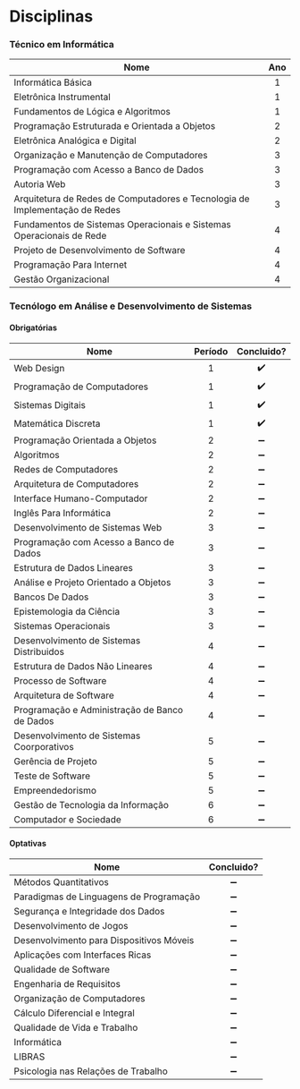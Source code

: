 
# Disciplinas

### Técnico em Informática

| Nome                                                                        | Ano |
| --------------------------------------------------------------------------- |:---:|
| Informática Básica                                                          | 1   |
| Eletrônica Instrumental                                                     | 1   |
| Fundamentos de Lógica e Algoritmos                                          | 1   |
| Programação Estruturada e Orientada a Objetos                               | 2   |
| Eletrônica Analógica e Digital                                              | 2   |
| Organização e Manutenção de Computadores                                    | 3   |
| Programação com Acesso a Banco de Dados                                     | 3   |
| Autoria Web                                                                 | 3   |
| Arquitetura de Redes de Computadores e Tecnologia de Implementação de Redes | 3   |
| Fundamentos de Sistemas Operacionais e Sistemas Operacionais de Rede        | 4   |
| Projeto de Desenvolvimento de Software                                      | 4   |
| Programação Para Internet                                                   | 4   |
| Gestão Organizacional                                                       | 4   |

### Tecnólogo em Análise e Desenvolvimento de Sistemas

#### Obrigatórias

| Nome                                                                        | Período |   Concluido? |
| --------------------------------------------------------------------------- |:-:| :----------------: |
| Web Design                                                                  | 1 | :heavy_check_mark: |
| Programação de Computadores                                                 | 1 | :heavy_check_mark: |
| Sistemas Digitais                                                           | 1 | :heavy_check_mark: |
| Matemática Discreta                                                         | 1 | :heavy_check_mark: |
| Programação Orientada a Objetos                                             | 2 | :heavy_minus_sign: |
| Algoritmos                                                                  | 2 | :heavy_minus_sign: |
| Redes de Computadores                                                       | 2 | :heavy_minus_sign: |
| Arquitetura de Computadores                                                 | 2 | :heavy_minus_sign: |
| Interface Humano-Computador                                                 | 2 | :heavy_minus_sign: |
| Inglês Para Informática                                                     | 2 | :heavy_minus_sign: |
| Desenvolvimento de Sistemas Web                                             | 3 | :heavy_minus_sign: |
| Programação com Acesso a Banco de Dados                                     | 3 | :heavy_minus_sign: |
| Estrutura de Dados Lineares                                                 | 3 | :heavy_minus_sign: |
| Análise e Projeto Orientado a Objetos                                       | 3 | :heavy_minus_sign: |
| Bancos De Dados                                                             | 3 | :heavy_minus_sign: |
| Epistemologia da Ciência                                                    | 3 | :heavy_minus_sign: |
| Sistemas Operacionais                                                       | 3 | :heavy_minus_sign: |
| Desenvolvimento de Sistemas Distribuidos                                    | 4 | :heavy_minus_sign: |
| Estrutura de Dados Não Lineares                                             | 4 | :heavy_minus_sign: |
| Processo de Software                                                        | 4 | :heavy_minus_sign: |
| Arquitetura de Software                                                     | 4 | :heavy_minus_sign: |
| Programação e Administração de Banco de Dados                               | 4 | :heavy_minus_sign: |
| Desenvolvimento de Sistemas Coorporativos                                   | 5 | :heavy_minus_sign: |
| Gerência de Projeto                                                         | 5 | :heavy_minus_sign: |
| Teste de Software                                                           | 5 | :heavy_minus_sign: |
| Empreendedorismo                                                            | 5 | :heavy_minus_sign: |
| Gestão de Tecnologia da Informação                                          | 6 | :heavy_minus_sign: |
| Computador e Sociedade                                                      | 6 | :heavy_minus_sign: |

#### Optativas

| Nome                                                                        |     Concluido?     |
| --------------------------------------------------------------------------- | :----------------: |
| Métodos Quantitativos                                                       | :heavy_minus_sign: |
| Paradigmas de Linguagens de Programação                                     | :heavy_minus_sign: |
| Segurança e Integridade dos Dados                                           | :heavy_minus_sign: |
| Desenvolvimento de Jogos                                                    | :heavy_minus_sign: |
| Desenvolvimento para Dispositivos Móveis                                    | :heavy_minus_sign: |
| Aplicações com Interfaces Ricas                                             | :heavy_minus_sign: |
| Qualidade de Software                                                       | :heavy_minus_sign: |
| Engenharia de Requisitos                                                    | :heavy_minus_sign: |
| Organização de Computadores                                                 | :heavy_minus_sign: |
| Cálculo Diferencial e Integral                                              | :heavy_minus_sign: |
| Qualidade de Vida e Trabalho                                                | :heavy_minus_sign: |
| Informática                                                                 | :heavy_minus_sign: |
| LIBRAS                                                                      | :heavy_minus_sign: |
| Psicologia nas Relações de Trabalho                                         | :heavy_minus_sign: |
